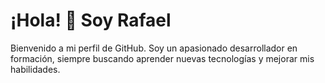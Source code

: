# ¡Hola! 👋 Soy Rafael

Bienvenido a mi perfil de GitHub. Soy un apasionado desarrollador en formación, siempre buscando aprender nuevas tecnologías y mejorar mis habilidades.
